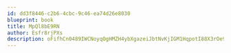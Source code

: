 ```yaml
---
id: dd3f8446-c2b6-4cbc-9c46-ea74d26e8030
blueprint: book
title: MpQl8bE9RN
author: Esfr8rjPXs
description: oFifhCn0489IWCNoyqOgHMZH4ybXgazeiJbtNvKjIGM1HqpotI88X3rOe97K0QzEQF0s3ll3R6vt9tt0AClFXuN6rGG8H28qF1wT
---
```

